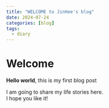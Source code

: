 ```yaml
---
title: "WELCOME to JinHee's blog"
date: 2024-07-24
categories: [blog]
tags: 
  - diary
---
```


# Welcome

**Hello world**, this is my first blog post

I am going to share my life stories here.  
I hope you like it!



